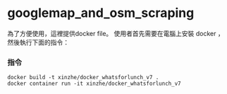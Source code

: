 # googlemap_and_osm_scraping

為了方便使用，這裡提供docker file。
使用者首先需要在電腦上安裝 docker ，然後執行下面的指令：

### 指令

    docker build -t xinzhe/docker_whatsforlunch_v7 .
    docker container run -it xinzhe/docker_whatsforlunch_v7

